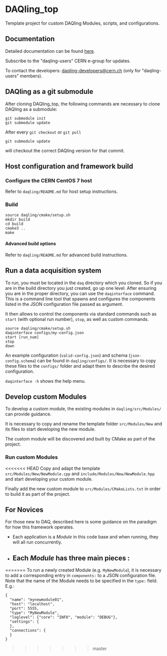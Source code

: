 # DAQling_top

Template project for custom DAQling Modules, scripts, and configurations.

## Documentation

Detailed documentation can be found [here][codimd].

[codimd]: <https://codimd.web.cern.ch/s/B1oArin-r>

Subscribe to the "daqling-users" CERN e-group for updates.

To contact the developers: daqling-developers@cern.ch (only for "daqling-users" members).

## DAQling as a git submodule

After cloning DAQling_top, the following commands are necessary to clone DAQling as a submodule:

    git submodule init
    git submodule update

After every `git checkout` or `git pull`

    git submodule update

will checkout the correct DAQling version for that commit.

## Host configuration and framework build

### Configure the CERN CentOS 7 host

Refer to `daqling/README.md` for host setup instructions.

### Build

    source daqling/cmake/setup.sh
    mkdir build
    cd build
    cmake3 ..
    make

#### Advanced build options

Refer to `daqling/README.md` for advanced build instructions.

## Run a data acquisition system
To run, you must be located in the `daq` directory which you cloned.  So if you are in the
build directory you just created, go up one level.  After ensuring you are in the proper
directory, you can use the `daqinterface` command.  This is a command line tool that 
spawns and configures the components listed in the JSON configuration file passed as argument.

It then allows to control the components via standard commands such as `start` 
(with optional run number), `stop`, as well as custom commands.

    source daqling/cmake/setup.sh
    daqinterface configs/my-config.json
    start [run_num]
    stop
    down

An example configuration (`valid-config.json`) and schema (`json-config.schema`) can be found in `daqling/configs/`. It is necessary to copy these files to the `configs/` folder and adapt them to describe the desired configuration.

`daqinterface -h` shows the help menu.

## Develop custom Modules

To develop a custom module, the existing modules in `daqling/src/Modules/` can provide guidance.

It is necessary to copy and rename the template folder `src/Modules/New` and its files to start developing the new module.

The custom module will be discovered and built by CMake as part of the project.

### Run custom Modules

<<<<<<< HEAD
Copy and adapt the template `src/Modules/New/NewModule.cpp` and `include/Modules/New/NewModule.hpp` and start developing your custom module. 

Finally add the new custom module to `src/Modules/CMakeLists.txt` in order to build it as part of the project.

## For Novices

For those new to DAQ, described here is some guidance on the paradigm for how this framework operates.  
- Each application is a *Module* in this code base and when running, they will all run concurrently.
- Each *Module* has three main pieces :
   - 
=======
To run a newly created Module (e.g. `MyNewModule`), it is necessary to add a corresponding entry in `components:` to a JSON configuration file. Note that the name of the Module needs to be specified in the `type:` field. E.g.:

    {
      "name": "mynewmodule01",
      "host": "localhost",
      "port": 5555,
      "type": "MyNewModule",
      "loglevel": {"core": "INFO", "module": "DEBUG"},
      "settings": {
      },
      "connections": {
      }    
    }
>>>>>>> master
